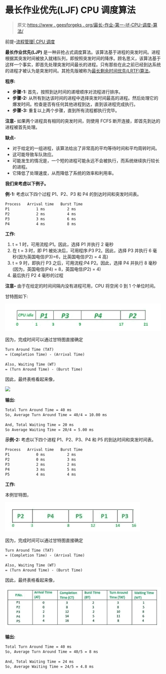 # 最长作业优先(LJF) CPU 调度算法

> 原文:[https://www . geesforgeks . org/最长-作业-第一-ljf-CPU-调度-算法/](https://www.geeksforgeeks.org/longest-job-first-ljf-cpu-scheduling-algorithm/)

前提–[流程管理| CPU 调度](https://www.geeksforgeeks.org/gate-notes-operating-system-process-scheduling/)

**最长作业优先(LJP)** 是一种非抢占式调度算法。该算法基于进程的突发时间。进程根据其突发时间被放入就绪队列，即按照突发时间的降序。顾名思义，该算法基于这样一个事实，即首先处理突发时间最长的进程。只有那些在此之前已经到达系统的进程才被认为是突发时间。其抢先版被称为[最长剩余时间优先(LRTF)算法](https://www.google.com/amp/s/www.geeksforgeeks.org/longest-remaining-time-first-lrtf-cpu-scheduling-algorithm/amp/)。

**程序:**

*   **步骤-1:**
    首先，按照到达时间的递增顺序对流程进行排序。
*   **步骤-2:**
    从所有到达该时间的进程中选择突发时间最高的进程。然后处理它的爆发时间。检查是否有任何其他进程到达，直到该进程完成执行。
*   **步骤-3:**
    重复以上两个步骤，直到所有流程都执行完毕。

**注意-**
如果两个进程具有相同的突发时间，则使用 FCFS 断开连接，即首先到达的进程被首先处理。

**缺点-**

*   对于给定的一组进程，该算法给出了非常高的平均等待时间和平均周转时间。
*   这可能导致车队效应。
*   可能发生的情况是，一个短的进程可能永远不会被执行，而系统继续执行较长的进程。
*   它降低了处理速度，从而降低了系统的效率和利用率。

**我们来考虑以下例子。**

**例-1:** 考虑以下四个过程 P1、P2、P3 和 P4 的到达时间和突发时间表。

```
Process   Arrival time   Burst Time
P1            1 ms          2 ms
P2            2 ms          4 ms
P3            3 ms          6 ms
P4            4 ms          8 ms  
```

**工作:**

1.  t = 1 时，可用流程:P1。因此，选择 P1 并执行 2 毫秒
2.  在 t = 3 时，即 P1 被处决后，可用程序:P3 P2。因此，选择 P3 并执行 6 毫秒(因为英国电信(P3)=6，比英国电信(P2) = 4 高)
3.  t = 9 时，即执行 P3 之后，可用流程:P4 P2。因此，选择 P4 并执行 8 毫秒(因为，英国电信(P4) = 8，英国电信(P2) = 4)
4.  最后执行 P2 4 毫秒的过程

**注意–**
由于在给定的时间间隔内没有进程可用，CPU 将空闲 0 到 1 个单位时间。

甘特图如下:

![](img/e6d8748675f333502d74d744d8b7e2f6.png)

因为，完成时间可以通过甘特图直接确定

```
Turn Around Time (TAT)
= (Completion Time) - (Arrival Time)

Also, Waiting Time (WT)
= (Turn Around Time) - (Burst Time) 
```

因此，最终表格看起来像，

![](https://media.geeksforgeeks.org/wp-content/uploads/20200606115003/IMG-20200606-WA0008.jpg)

**输出:**

```
Total Turn Around Time = 40 ms
So, Average Turn Around Time = 40/4 = 10.00 ms

And, Total Waiting Time = 20 ms
So Average Waiting Time = 20/4 = 5.00 ms 
```

**示例-2:** 考虑以下四个进程 P1、P2、P3、P4 和 P5 的到达时间和突发时间表。

```
Process   Arrival time   Burst Time
P1            0 ms          2 ms
P2            0 ms          3 ms
P3            2 ms          2 ms
P4            3 ms          5 ms 
P5            4 ms          4 ms 
```

**工作:**

本例甘特图，

![](img/f181e5e13c7245d8fa9e7c7679d4b866.png)

因为，完成时间可以通过甘特图直接确定

```
Turn Around Time (TAT)
= (Completion Time) - (Arrival Time)

Also, Waiting Time (WT)
= (Turn Around Time) - (Burst Time) 
```

因此，最终表格看起来像，

![](img/251b0a8b8dd39da6530194662f70a818.png)

**输出:**

```
Total Turn Around Time = 40 ms
So, Average Turn Around Time = 40/5 = 8 ms

And, Total Waiting Time = 24 ms
So, Average Waiting Time = 24/5 = 4.8 ms 
```